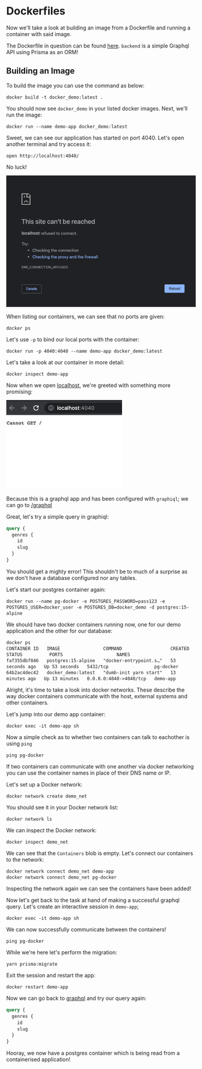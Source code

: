 # Dockerfiles

Now we'll take a look at building an image from a Dockerfile and running a container with said image.

The Dockerfile in question can be found [here](../../backend/Dockerfile).
`backend` is a simple Graphql API using Prisma as an ORM!

## Building an Image

To build the image you can use the command as below:
```console
docker build -t docker_demo:latest .
```

You should now see `docker_demo` in your listed docker images.
Next, we'll run the image:
```console
docker run --name demo-app docker_demo:latest
```

Sweet, we can see our application has started on port 4040. Let's open another terminal and try access it:
```
open http://localhost:4040/
```

No luck!

![unreachable](./imgs/site-unreachable.png)

When listing our containers, we can see that no ports are given:
```
docker ps
```

Let's use `-p` to bind our local ports with the container:
```
docker run -p 4040:4040 --name demo-app docker_demo:latest
```

Let's take a look at our container in more detail:
```
docker inspect demo-app
```

Now when we open [localhost](http://localhost:4040), we're greeted with something more promising:

![Index Hit](./imgs/index-hit.png)

Because this is a graphql app and has been configured with `graphiql`; we can go to [/graphql](http://localhost:4040/graphql)


Great, let's try a simple query in graphiql:
```graphql
query {
  genres {
    id
    slug
  }
}
```

You should get a mighty error! This shouldn't be to much of a surprise as we don't have a database configured nor any tables.

Let's start our postgres container again:
```
docker run --name pg-docker -e POSTGRES_PASSWORD=pass123 -e POSTGRES_USER=docker_user -e POSTGRES_DB=docker_demo -d postgres:15-alpine
```

We should have two docker containers running now, one for our demo application and the other for our database:
```console
docker ps
CONTAINER ID   IMAGE                COMMAND                  CREATED          STATUS          PORTS                    NAMES
faf355dbf846   postgres:15-alpine   "docker-entrypoint.s…"   53 seconds ago   Up 53 seconds   5432/tcp                 pg-docker
64b2ac4dec42   docker_demo:latest   "dumb-init yarn start"   13 minutes ago   Up 13 minutes   0.0.0.0:4040->4040/tcp   demo-app
```

Alright, it's time to take a look into docker networks. These describe the way docker containers communicate with the host, external systems and other containers.

Let's jump into our demo app container:
```console
docker exec -it demo-app sh
```

Now a simple check as to whether two containers can talk to eachother is using `ping`
```console
ping pg-docker
```

If two containers can communicate with one another via docker networking you can use the container names in place of their DNS name or IP.

Let's set up a Docker network:
```console
docker network create demo_net
```

You should see it in your Docker network list:
```console
docker network ls
```

We can inspect the Docker network:
```console
docker inspect demo_net
```

We can see that the `Containers` blob is empty.
Let's connect our containers to the network:
```console
docker network connect demo_net demo-app
docker network connect demo_net pg-docker
```

Inspecting the network again we can see the containers have been added!

Now let's get back to the task at hand of making a successful graphql query.
Let's create an interactive session in `demo-app`;
```console
docker exec -it demo-app sh
```

We can now successfully communicate between the containers!
```console
ping pg-docker
```

While we're here let's perform the migration:
```console
yarn prisma:migrate
```

Exit the session and restart the app:
```console
docker restart demo-app
```

Now we can go back to [graphql](http://localhost:4040/graphql) and try our query again:
```graphql
query {
  genres {
    id
    slug
  }
}
```

Hooray, we now have a postgres container which is being read from a containerised application!
